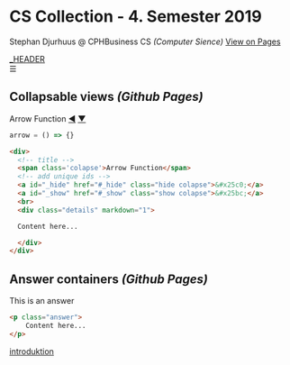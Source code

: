 # CS Collection - 4. Semester 2019
Stephan Djurhuus @ CPHBusiness CS *(Computer Sience)*
<a id='vop' href='https://stephan-mdd.github.io/CPHBusiness-CS.S4.19/'>View on Pages</a>

<div class="sidebar">
    <a class="toc-ref" href="#_HEADER">_HEADER</a><br>
    <div id="sidebar-bars">☰</div>
</div>


## Collapsable views *(Github Pages)*

<div>
  <!-- title -->
  <span class='colapse'>Arrow Function</span>
  <!-- add unique ids -->
  <a id="_hide" href="#_hide" class="hide colapse">&#x25c0;</a>
  <a id="_show" href="#_show" class="show colapse">&#x25bc;</a>
  <br>
  <div class="details" markdown="1">

  ```js
  arrow = () => {}
  ```

  </div>
</div>

```html
<div>
  <!-- title -->
  <span class='colapse'>Arrow Function</span>
  <!-- add unique ids -->
  <a id="_hide" href="#_hide" class="hide colapse">&#x25c0;</a>
  <a id="_show" href="#_show" class="show colapse">&#x25bc;</a>
  <br>
  <div class="details" markdown="1">

  Content here...

  </div>
</div>
```

## Answer containers *(Github Pages)*

<div class="answer">This is an answer</div>

```html
<p class="answer">
    Content here...
</p>
```


[introduktion](subjects/introduktion.md)

